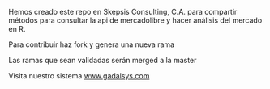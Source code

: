 Hemos creado este repo en Skepsis Consulting, C.A. para compartir métodos para consultar la api de mercadolibre
y hacer análisis del mercado en R.

Para contribuir haz fork y genera una nueva rama

Las ramas que sean validadas serán merged a la master

Visita nuestro sistema www.gadalsys.com 

